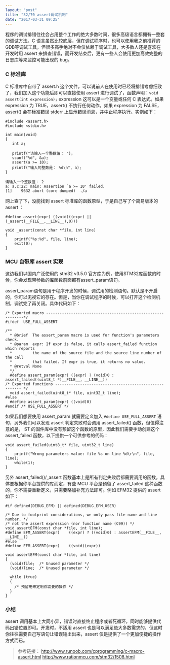 ```yaml
---
layout: "post"
title: "32/70 assert调试机制"
date: "2017-03-31 09:25"
---
```


程序的调试排错往往会占用整个工作的绝大多数时间，很多高级语言都拥有一整套的调试方法。C 语言虽然比较底层，但在调试程序时，也可以使用我之前推荐的 GDB等调试工具，但很多高手绝对不会仅依赖于调试工具，大多数人还是喜欢在开发时用 assert 来排查错误，而开发结束后，更有一些人会使用更加高效完整的日志库等来监控可能出现的 bug。

### C 标准库

C 标准库中自带了 assert.h 这个文件，可以说前人在使用时已经将排错考虑细致了，我们加入这个功能后即可以直接使用 assert 进行调试了，函数声明：`void assert(int expression);` expression 这可以是一个变量或任何 C 表达式。如果 expression 为 TRUE，assert() 不执行任何动作。如果 expression 为 FALSE，assert() 会在标准错误 stderr 上显示错误消息，并中止程序执行。实例如下：

```
#include <assert.h>
#include <stdio.h>

int main(void)
{
   int a;

   printf("请输入一个整数值： ");
   scanf("%d", &a);
   assert(a >= 10);
   printf("输入的整数是： %d\n", a);
}

请输入一个整数值： 2
a: a.c:22: main: Assertion `a >= 10' failed.
[1]    9632 abort (core dumped)  ./a
```

网上查了下，没能找到 assert 标准库的函数原型，于是自己写了个简易版本的 assert ：
```
#define assert(expr) ((void)((expr) || (_assert(__FILE__,__LINE__),0)))

void _assert(const char *file, int line)
{
    printf("%s:%d", file, line);
    exit(0);
}
```

### MCU 自带库 assert 实现

这边我们以国内广泛使用的 stm32 v3.5.0 官方库为例，使用STM32库函数的时候，你会发现带参数的库函数前面都有assert_param语句。

assert_param语句是用于程序开发的时候，调试用的检测语句。默认是不开启的，你可以无视它的存在。但是，当你在调试程序的时候，可以打开这个检测机制，调试完了再关闭。具体代码如下：

```
/* Exported macro ------------------------------------------------------------*/
#ifdef  USE_FULL_ASSERT

/**
  * @brief  The assert_param macro is used for function's parameters check.
  * @param  expr: If expr is false, it calls assert_failed function which reports 
  *         the name of the source file and the source line number of the call 
  *         that failed. If expr is true, it returns no value.
  * @retval None
  */
  #define assert_param(expr) ((expr) ? (void)0 : assert_failed((uint8_t *)__FILE__, __LINE__))
/* Exported functions ------------------------------------------------------- */
  void assert_failed(uint8_t* file, uint32_t line);
#else
  #define assert_param(expr) ((void)0)
#endif /* USE_FULL_ASSERT */
```

如果我们想要使用 assert_param 就需要定义加入 `#define USE_FULL_ASSERT` 语句，另外我们可以发现 assert 判定失败时会调用 assert_failed() 函数，但值得注意的是， ST 的固件库中没有预留这个函数的原型，因此我们需要手动创建这个 assert_failed 函数，以下提供一个可供参考的代码：

```
void assert_failed(uint8_t* file, uint32_t line)
{
	printf("Wrong parameters value: file %s on line %d\r\n", file, line);
	while(1);
}
```

另外 assert_failed()/_assert 函数基本上是所有判定失败后都需要调用的函数，具体要根据你平台提供的库而定，有些 MCU 平台是预留了 assert_failed 这种函数的，你不需要重新定义，只需要略加补充方法即可。例如 EFM32 提供的 assert 如下：

```
#if defined(DEBUG_EFM) || defined(DEBUG_EFM_USER)

/* Due to footprint considerations, we only pass file name and line number, */
/* not the assert expression (nor function name (C99)) */
void assertEFM(const char *file, int line);
#define EFM_ASSERT(expr)    ((expr) ? ((void)0) : assertEFM(__FILE__, __LINE__))
#else
#define EFM_ASSERT(expr)    ((void)(expr))

void assertEFM(const char *file, int line)
{
  (void)file;  /* Unused parameter */
  (void)line;  /* Unused parameter */

  while (true)
  {
  	/* 预留用来定制你需要的操作 */
  }
}
```

### 小结

assert 调用基本上大同小异，错误时直接终止程序或者死循环，同时能够提供代码出错位置即可。开发时，不适用 assert 也是可以满足绝大多数需求的，但这时你往往需要自己写语句让错误输出出来，assert 仅是提供了一个更加便捷的操作方式而已。


> 参考链接：
> http://www.runoob.com/cprogramming/c-macro-assert.html
> http://www.rationmcu.com/stm32/1508.html
